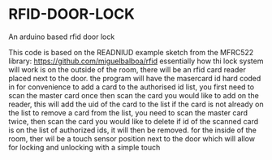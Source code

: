 # RFID-DOOR-LOCK
An arduino based rfid door lock

This code is based on the READNIUD example sketch from the MFRC522 library: https://github.com/miguelbalboa/rfid
essentially how thi lock system will work is on the outside of the room, there will be an rfid card reader placed next to the door.
the program will have the masercard id hard coded in for convenience
to add a card to the authorised id list, you first need to scan the master card once
then scan the card you would like to add on the reader, this will add the uid of the card to the list if the card is not already on the list
to remove a card from the list, you need to scan the master card twice, then scan the card you would like to delete
if id of the scanned card is on the list of authorized ids, it will then be removed.
for the inside of the room, ther wil be a touch sensor position next to the door which will allow for locking and unlocking 
with a simple touch

